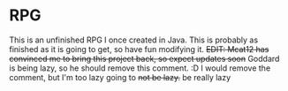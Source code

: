 RPG
===
This is an unfinished RPG I once created in Java.
This is probably as finished as it is going to get, so have fun modifying it.
<del>EDIT: Mcat12 has convinced me to bring this project back, so expect updates soon</del>
Goddard is being lazy, so he should remove this comment. :D
I would remove the comment, but I'm too lazy going to <del>not be lazy.</del>
be really lazy